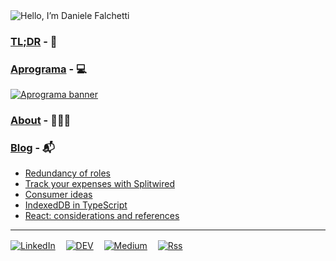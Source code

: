 <img src="https://readme-typing-svg.demolab.com?font=Ubuntu&color=adbac7&size=28&duration=2000&pause=1500&height=40&lines=👋ㅤHello, I’m Daniele Falchetti" alt="Hello, I’m Daniele Falchetti" />

### [TL;DR](https://aprograma.notion.site/aprograma/Hello-I-m-Daniele-Falchetti-8566af5488324b47a2d691fee6476b13) - 📇

### [Aprograma](https://aprograma.com) - 💻
<a href="https://aprograma.com/"><img src="https://a.storyblok.com/f/106240/2624x738/c2c5282987/web_banner.png" alt="Aprograma banner" /></a>

### [About](https://aprograma.com/about) - 👨🏻‍💻

### [Blog](https://aprograma.com/blog) - 📬
<!-- BLOG-POST-LIST:START -->
- [Redundancy of roles](https://aprograma.com/blog/redundant-roles-in-it-companies)
- [Track your expenses with Splitwired](https://aprograma.com/blog/splitwired)
- [Consumer ideas](https://aprograma.com/blog/consumer-ideas)
- [IndexedDB in TypeScript](https://aprograma.com/blog/indexeddb-in-typescript)
- [React: considerations and references](https://aprograma.com/blog/react-references)
<!-- BLOG-POST-LIST:END -->
---
[![LinkedIn](https://img.shields.io/badge/linkedin-%230077B5.svg?style=for-the-badge&logo=linkedin&logoColor=white)](https://www.linkedin.com/in/danielefalchetti/)ㅤ
[![DEV](https://img.shields.io/badge/dev.to-0A0A0A?style=for-the-badge&logo=dev.to&logoColor=white)](https://dev.to/falcosan)ㅤ
[![Medium](https://img.shields.io/badge/Medium-12100E?style=for-the-badge&logo=medium&logoColor=white)](https://aprograma.medium.com/)ㅤ
[![Rss](https://img.shields.io/badge/rss-F88900?style=for-the-badge&logo=rss&logoColor=white)](https://aprograma.com/feedeng.xml)
